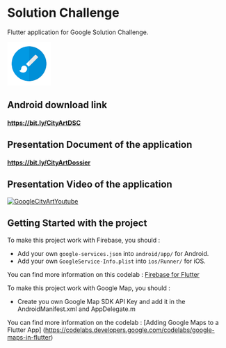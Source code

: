 # Solution Challenge

Flutter application for Google Solution Challenge.

![Logo](logo_animate.gif)

## Android download link

#### https://bit.ly/CityArtDSC

## Presentation Document of the application

#### https://bit.ly/CityArtDossier

## Presentation Video of the application

[![GoogleCityArtYoutube](http://img.youtube.com/vi/OPx5TJ5_PtE/0.jpg)](http://www.youtube.com/watch?v=OPx5TJ5_PtE)

## Getting Started with the project

To make this project work with Firebase, you should :
- Add your own `google-services.json` into `android/app/` for Android.
- Add your own `GoogleService-Info.plist` into `ios/Runner/` for iOS.

You can find more information on this codelab : [Firebase for Flutter](https://codelabs.developers.google.com/codelabs/flutter-firebase)


To make this project work with Google Map, you should :
- Create you own Google Map SDK API Key and add it in the AndroidManifest.xml and AppDelegate.m

You can find more information on the codelab : [Adding Google Maps to a Flutter App] (https://codelabs.developers.google.com/codelabs/google-maps-in-flutter)
